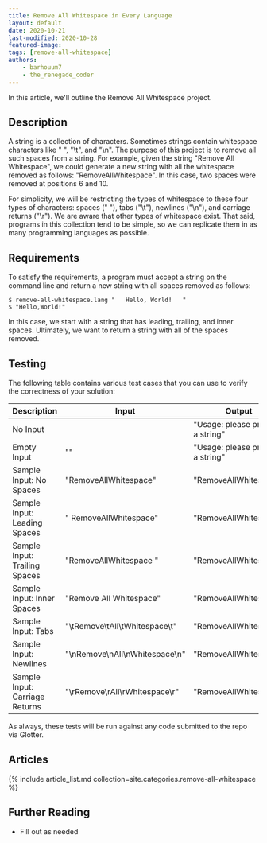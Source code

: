 ```yaml
---
title: Remove All Whitespace in Every Language
layout: default
date: 2020-10-21
last-modified: 2020-10-28
featured-image:
tags: [remove-all-whitespace]
authors:
    - barhouum7
    - the_renegade_coder
---
```


In this article, we'll outline the Remove All Whitespace project. 

## Description

A string is a collection of characters. Sometimes strings contain whitespace characters like " ", "\t", and "\n". 
The purpose of this project is to remove all such spaces from a string. For example, given the string 
"Remove All Whitespace", we could generate a new string with all the whitespace removed as follows: 
"RemoveAllWhitespace". In this case, two spaces were removed at positions 6 and 10.   

For simplicity, we will be restricting the types of whitespace to these four types of characters: spaces (" "),
tabs ("\t"), newlines ("\n"), and carriage returns ("\r"). We are aware that other types of whitespace exist.
That said, programs in this collection tend to be simple, so we can replicate them in as many programming
languages as possible. 

## Requirements

To satisfy the requirements, a program must accept a string on the command line and return a new string
with all spaces removed as follows:

```shell
$ remove-all-whitespace.lang "   Hello, World!   "
$ "Hello,World!"
```

In this case, we start with a string that has leading, trailing, and inner spaces. Ultimately, we want to
return a string with all of the spaces removed.

## Testing

The following table contains various test cases that you can use to verify the correctness of your solution:

| Description                    | Input                          | Output                           |
|--------------------------------|--------------------------------|----------------------------------|
| No Input                       |                                | "Usage: please provide a string" |
| Empty Input                    | ""                             | "Usage: please provide a string" |
| Sample Input: No Spaces        | "RemoveAllWhitespace"          | "RemoveAllWhitespace"            |
| Sample Input: Leading Spaces   | "      RemoveAllWhitespace"    | "RemoveAllWhitespace"            |
| Sample Input: Trailing Spaces  | "RemoveAllWhitespace      "    | "RemoveAllWhitespace"            |
| Sample Input: Inner Spaces     | "Remove    All   Whitespace"   | "RemoveAllWhitespace"            |
| Sample Input: Tabs             | "\tRemove\tAll\tWhitespace\t"  | "RemoveAllWhitespace"            |
| Sample Input: Newlines         | "\nRemove\nAll\nWhitespace\n"  | "RemoveAllWhitespace"            |
| Sample Input: Carriage Returns | "\rRemove\rAll\rWhitespace\r"  | "RemoveAllWhitespace"            |

As always, these tests will be run against any code submitted to the repo via Glotter. 

## Articles

{% include article_list.md collection=site.categories.remove-all-whitespace %}

## Further Reading

- Fill out as needed
